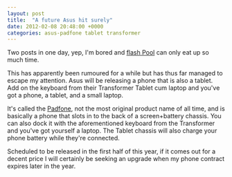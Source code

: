 ```yaml
---
layout: post
title:  "A future Asus hit surely"
date: 2012-02-08 20:48:00 +0000
categories: asus-padfone tablet transformer
---
```


Two posts in one day, yep, I'm bored and [flash Pool](http://www.miniclip.com/games/8-ball-quick-fire-pool/en/?play=1) can only eat up so much time.

This has apparently been rumoured for a while but has thus far managed to escape my attention. Asus will be releasing a phone that is also a tablet. Add on the keyboard from their Transformer Tablet cum laptop and you've got a phone, a tablet, and a small laptop.

It's called the [Padfone](http://event.asus.com/mobile/padfone/), not the most original product name of all time, and is basically a phone that slots in to the back of a screen+battery chassis. You can also dock it with the aforementioned keyboard from the Transformer and you've got yourself a laptop. The Tablet chassis will also charge your phone battery while they're connected.

Scheduled to be released in the first half of this year, if it comes out for a decent price I will certainly be seeking an upgrade when my phone contract expires later in the year.
